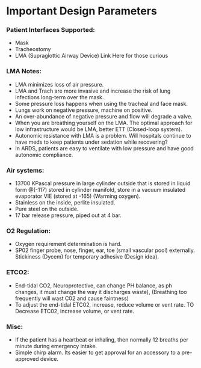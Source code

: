 # Important Design Parameters
### Patient Interfaces Supported:
 - Mask
 - Tracheostomy
 - LMA (Supraglottic Airway Device) Link Here for those curious

### LMA Notes:
- LMA minimizes loss of air pressure.
- LMA and Trach are more invasive and increase the risk of lung infections long-term over the mask.
- Some pressure loss happens when using the tracheal and face mask.
- Lungs work on negative pressure, machine on positive.
- An over-abundance of negative pressure and flow will degrade a valve.
- When you are breathing yourself on the LMA. The optimal approach for low infrastructure would be LMA, better ETT (Closed-loop system).
- Autonomic resistance with LMA is a problem. Will hospitals continue to have meds to keep patients under sedation while recovering?
- In ARDS, patients are easy to ventilate with low pressure and have good autonomic compliance.

### Air systems:

- 13700 KPascal pressure in large cylinder outside that is stored in liquid form @(-117) stored in cylinder manifold, store in a vacuum insulated evaporator VIE (stored at -165) (Warming oxygen).
- Stainless on the inside, perlite insulated.
- Pure steel on the outside.
- 17 bar release pressure, piped out at 4 bar.

### O2 Regulation:

- Oxygen requirement determination is hard.
- SP02 finger probe, nose, finger, ear, toe (small vascular pool) externally. Stickiness (Dycem) for temporary adhesive (Design idea).

### ETCO2:

- End-tidal CO2, Neuroprotective, can change PH balance, as ph changes, it must change the way it discharges waste), (Breathing too frequently will wast C02 and cause faintness)
- To adjust the end-tidal ETC02, increase, reduce volume or vent rate. TO Decrease ETC02, increase volume, or vent rate.

### Misc:

- If the patient has a heartbeat or inhaling, then normally 12 breaths per minute during emergency intake.
- Simple chirp alarm. Its easier to get approval for an accessory to a pre-approved device.
